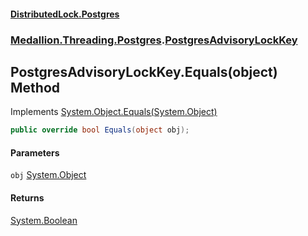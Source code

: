 #### [DistributedLock.Postgres](README.md 'README')
### [Medallion.Threading.Postgres](Medallion.Threading.Postgres.md 'Medallion.Threading.Postgres').[PostgresAdvisoryLockKey](PostgresAdvisoryLockKey.md 'Medallion.Threading.Postgres.PostgresAdvisoryLockKey')

## PostgresAdvisoryLockKey.Equals(object) Method

Implements [System.Object.Equals(System.Object)](https://docs.microsoft.com/en-us/dotnet/api/System.Object.Equals#System_Object_Equals_System_Object_ 'System.Object.Equals(System.Object)')

```csharp
public override bool Equals(object obj);
```
#### Parameters

<a name='Medallion.Threading.Postgres.PostgresAdvisoryLockKey.Equals(object).obj'></a>

`obj` [System.Object](https://docs.microsoft.com/en-us/dotnet/api/System.Object 'System.Object')

#### Returns
[System.Boolean](https://docs.microsoft.com/en-us/dotnet/api/System.Boolean 'System.Boolean')